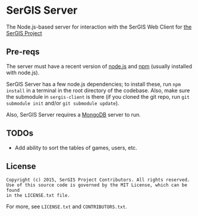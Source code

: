 # SerGIS Server

The Node.js-based server for interaction with the SerGIS Web Client for [the SerGIS Project](http://sergisproject.github.io/)

## Pre-reqs

The server must have a recent version of [node.js](http://www.nodejs.org/) and [npm](https://npmjs.org/) (usually installed with node.js).

SerGIS Server has a few node.js dependencies; to install these, run `npm install` in a terminal in the root directory of the codebase. Also, make sure the submodule in `sergis-client` is there (if you cloned the git repo, run `git submodule init` and/or `git submodule update`).

Also, SerGIS Server requires a [MongoDB](https://www.mongodb.org/) server to run.

## TODOs

- Add ability to sort the tables of games, users, etc.

## License

    Copyright (c) 2015, SerGIS Project Contributors. All rights reserved.
    Use of this source code is governed by the MIT License, which can be found
    in the LICENSE.txt file.

For more, see `LICENSE.txt` and `CONTRIBUTORS.txt`.
